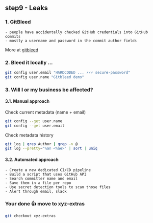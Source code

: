## step9 - Leaks

### 1. GitBleed

```
- people have accidentally checked GitHub credentials into GitHub commits
- mostly a username and password in the commit author fields
```
More at [gitbleed](https://www.notgitbleed.com/gitbleed)

### 2. Bleed it locally ...
```bash
git config user.email "HARDCODED ... ⚡⚡⚡ secure-password"
git config user.name "Gitbleed demo" 
```

### 3. Will I or my business be affected?
#### 3.1. Manual approach
Check current metadata (name + email)
```bash
git config --get user.name        
git config --get user.email
```

Check metadata history
```bash
git log | grep Author | grep -v @
git log --pretty="%an <%ae>" | sort | uniq
```

#### 3.2. Automated approach
```
- Create a new dedicated CI/CD pipeline
- Build a script that uses GitHub API
- Search committer name and email
- Save them in a file per repo
- Use secret detection tools to scan those files
- Alert through email, slack
```

### Your done 👍 move to xyz-extras
```bash
git checkout xyz-extras
```
